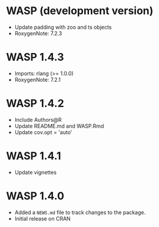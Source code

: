 # WASP (development version)
* Update padding with zoo and ts objects
* RoxygenNote: 7.2.3

# WASP 1.4.3
* Imports: rlang (>= 1.0.0)
* RoxygenNote: 7.2.1

# WASP 1.4.2
* Include Authors@R
* Update README.md and WASP.Rmd
* Update cov.opt = 'auto'

# WASP 1.4.1
* Update vignettes

# WASP 1.4.0
* Added a `NEWS.md` file to track changes to the package.
* Initial release on CRAN
